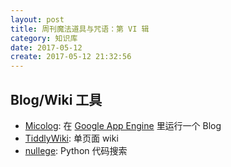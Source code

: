 ```yaml
---
layout: post
title: 周刊魔法道具与咒语：第 VI 辑
category: 知识库
date: 2017-05-12
create: 2017-05-12 21:32:56
---
```


## Blog/Wiki 工具
* [Micolog](https://github.com/xuming/micolog): 在 [Google App Engine](https://console.cloud.google.com) 里运行一个 Blog
* [TiddlyWiki](http://tiddlywiki.com/): 单页面 wiki
* [nullege](http://nullege.com/): Python 代码搜索

